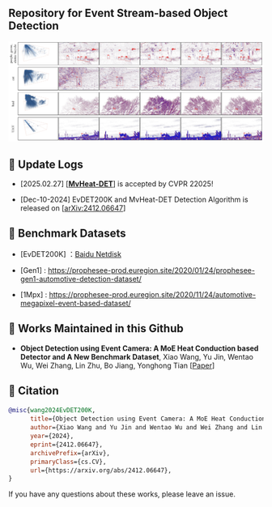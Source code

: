 ## Repository for Event Stream-based Object Detection 

<p align="center">
  <img src="https://github.com/Event-AHU/OpenEvDET/blob/main/EventDET_logo.png" alt="EventDET_logo" width="800"/>
</p>

## :dart:  Update Logs 

* [2025.02.27] [[**MvHeat-DET**](https://arxiv.org/abs/2412.06647)] is accepted by CVPR 22025!

* [Dec-10-2024] EvDET200K and MvHeat-DET Detection Algorithm is released on [[arXiv:2412.06647](https://arxiv.org/abs/2412.06647)]



## :dart:  Benchmark Datasets

* [EvDET200K] ：[Baidu Netdisk](https://pan.baidu.com/s/1HfkDyVv_dV_lbJGX0cQEVg?pwd=ahue)

* [Gen1] : https://prophesee-prod.euregion.site/2020/01/24/prophesee-gen1-automotive-detection-dataset/

* [1Mpx] : https://prophesee-prod.euregion.site/2020/11/24/automotive-megapixel-event-based-dataset/

## :dart:  Works Maintained in this Github 

* **Object Detection using Event Camera: A MoE Heat Conduction based Detector and A New Benchmark Dataset**, 
  Xiao Wang, Yu Jin, Wentao Wu, Wei Zhang, Lin Zhu, Bo Jiang, Yonghong Tian 
  [[Paper](https://arxiv.org/abs/2412.06647)] 



## :dart:  Citation 
```bibtex
@misc{wang2024EvDET200K,
      title={Object Detection using Event Camera: A MoE Heat Conduction based Detector and A New Benchmark Dataset}, 
      author={Xiao Wang and Yu Jin and Wentao Wu and Wei Zhang and Lin Zhu and Bo Jiang and Yonghong Tian},
      year={2024},
      eprint={2412.06647},
      archivePrefix={arXiv},
      primaryClass={cs.CV},
      url={https://arxiv.org/abs/2412.06647}, 
}
```

If you have any questions about these works, please leave an issue. 
